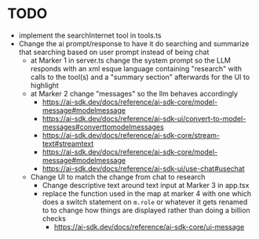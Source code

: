 # TODO

- implement the searchInternet tool in tools.ts
- Change the ai prompt/response to have it do searching and summarize that searching based on user prompt instead of being chat
    - at Marker 1 in server.ts change the system prompt so the LLM responds with an xml esque language containing "research" with calls to the tool(s) and a "summary section" afterwards for the UI to highlight
    - at Marker 2 change "messages" so the llm behaves accordingly
        - https://ai-sdk.dev/docs/reference/ai-sdk-core/model-message#modelmessage
        - https://ai-sdk.dev/docs/reference/ai-sdk-ui/convert-to-model-messages#converttomodelmessages
        - https://ai-sdk.dev/docs/reference/ai-sdk-core/stream-text#streamtext
        - https://ai-sdk.dev/docs/reference/ai-sdk-core/model-message#modelmessage
        - https://ai-sdk.dev/docs/reference/ai-sdk-ui/use-chat#usechat
    - Change UI to match the change from chat to research
        - Change descriptive text around text input at Marker 3 in app.tsx
        - replace the function used in the map at marker 4 with one which does a switch statement on `m.role` or whatever it gets renamed to to change how things are displayed rather than doing a billion checks
            - https://ai-sdk.dev/docs/reference/ai-sdk-core/ui-message
